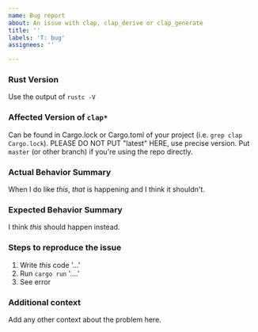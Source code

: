 ```yaml
---
name: Bug report
about: An issue with clap, clap_derive or clap_generate
title: ''
labels: 'T: bug'
assignees: ''

---
```


<!--
Please use the following template to assist with creating an issue and to ensure a speedy resolution. If an area is not applicable, feel free to delete the area or mark with `N/A`
-->

### Rust Version

Use the output of `rustc -V`

### Affected Version of `clap*`

Can be found in Cargo.lock or Cargo.toml of your project (i.e. `grep clap Cargo.lock`). PLEASE DO NOT PUT "latest" HERE, use precise version. Put `master` (or other branch) if you're using the repo directly. 

### Actual Behavior Summary

When I do like *this*, *that* is happening and I think it shouldn't.

### Expected Behavior Summary

I think *this* should happen instead.

### Steps to reproduce the issue

1. Write *this* code '...'
2. Run `cargo run` '....'
3. See error

### Additional context
Add any other context about the problem here.
